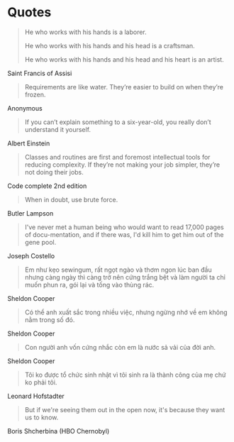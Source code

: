 # Quotes

> He who works with his hands is a laborer.
>
> He who works with his hands and his head is a craftsman.
>
> He who works with his hands and his head and his heart is an artist.

Saint Francis of Assisi

> Requirements are like water. They’re easier to build on when they’re frozen.

Anonymous

> If you can’t explain something to a six-year-old, you really don’t understand it yourself.

Albert Einstein

> Classes and routines are first and foremost intellectual tools for reducing complexity. If they’re not making your job simpler, they’re not doing their jobs.

Code complete 2nd edition

> When in doubt, use brute force.

Butler Lampson

> I've never met a human being who would want to read 17,000 pages of docu-mentation, and if there was, I'd kill him to get him out of the gene pool.

Joseph Costello

> Em như kẹo sewingum, rất ngọt ngào và thơm ngon lúc ban đầu nhưng càng ngày thì càng trở nên cứng trắng bệt và làm người ta chỉ muốn phun ra, gói lại và tống vào thùng rác.

Sheldon Cooper

> Có thể anh xuất sắc trong nhiều việc, nhưng ngừng nhớ về em không nằm trong số đó.

Sheldon Cooper

> Con người anh vốn cứng nhắc còn em là nước sả vải của đời anh.

Sheldon Cooper

> Tôi ko được tổ chức sinh nhật vì tôi sinh ra là thành công của mẹ chứ ko phải tôi.

Leonard Hofstadter

> But if we're seeing them out in the open now, it's because they want us to know.

Boris Shcherbina (HBO Chernobyl)
